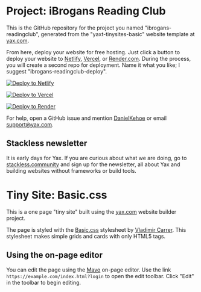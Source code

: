 # Project: iBrogans Reading Club

This is the GitHub repository for the project you named "ibrogans-readingclub", generated from the "yaxt-tinysites-basic" website template at [yax.com](https://yax.com).

From here, deploy your website for free hosting. Just click a button to deploy your website to [Netlify](https://www.netlify.com/), [Vercel](https://vercel.com/), or [Render.com](https://render.com/). During the process, you will create a second repo for deployment. Name it what you like; I suggest "ibrogans-readingclub-deploy".

[![Deploy to Netlify](https://www.netlify.com/img/deploy/button.svg)](https://app.netlify.com/start/deploy?repository=https://github.com/Yllzarith/ibrogans-readingclub)

[![Deploy to Vercel](https://vercel.com/button)](https://vercel.com/import/project?template=https://github.com/Yllzarith/ibrogans-readingclub)

[![Deploy to Render](https://render.com/images/deploy-to-render-button.svg)](https://render.com/deploy)

For help, open a GitHub issue and mention [DanielKehoe](https://github.com/DanielKehoe) or email [support@yax.com](mailto:support@yax.com?subject=[GitHub]%20ibrogans-readingclub).

## Stackless newsletter

It is early days for Yax. If you are curious about what we are doing, go to [stackless.community](https://stackless.community/) and sign up for the newsletter, all about Yax and building websites without frameworks or build tools.



# Tiny Site: Basic.css

This is a one page "tiny site" built using the [yax.com](https://yax.com/) website builder project.

The page is styled with the [Basic.css](https://vladocar.github.io/Basic.css/) stylesheet by [Vladimir Carrer](http://www.vcarrer.com/). This stylesheet makes simple grids and cards with only HTML5 tags.

## Using the on-page editor

You can edit the page using the [Mavo](https://mavo.io/) on-page editor. Use the link `https://example.com/index.html?login` to open the edit toolbar. Click "Edit" in the toolbar to begin editing.
